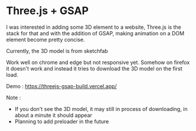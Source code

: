 # Three.js + GSAP

I was interested in adding some 3D element to a website, Three.js is the stack for that and with the addition of GSAP, making animation on a DOM element become pretty concise.

Currently, the 3D model is from sketchfab

Work well on chrome and edge but not responsive yet. Somehow on firefox it doesn't work and instead it tries to download the 3D model on the first load.

Demo : https://threejs-gsap-build.vercel.app/

Note : 

- If you don't see the 3D model, it may still in process of downloading, in about a minute it should appear
- Planning to add preloader in the future

